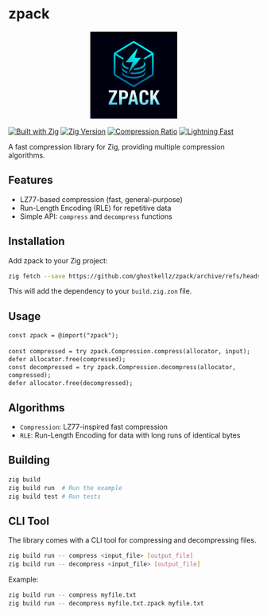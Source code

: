 # zpack

<div align="center">
<img src="assets/icons/zpack.png" alt="zpack logo" width="175">
</div>

[![Built with Zig](https://img.shields.io/badge/built%20with-Zig-yellow?style=flat&logo=zig)](https://ziglang.org/)
[![Zig Version](https://img.shields.io/badge/zig-0.16.0--dev-orange?style=flat&logo=zig)](https://ziglang.org/)
[![Compression Ratio](https://img.shields.io/badge/compression-high--ratio-brightgreen?style=flat)](https://github.com/ghostkellz/zpack)
[![Lightning Fast](https://img.shields.io/badge/speed-lightning--fast-yellow?style=flat)](https://github.com/ghostkellz/zpack)

A fast compression library for Zig, providing multiple compression algorithms.

## Features

- LZ77-based compression (fast, general-purpose)
- Run-Length Encoding (RLE) for repetitive data
- Simple API: `compress` and `decompress` functions

## Installation

Add zpack to your Zig project:

```bash
zig fetch --save https://github.com/ghostkellz/zpack/archive/refs/heads/main.tar.gz
```

This will add the dependency to your `build.zig.zon` file.

## Usage

```zig
const zpack = @import("zpack");

const compressed = try zpack.Compression.compress(allocator, input);
defer allocator.free(compressed);
const decompressed = try zpack.Compression.decompress(allocator, compressed);
defer allocator.free(decompressed);
```

## Algorithms

- `Compression`: LZ77-inspired fast compression
- `RLE`: Run-Length Encoding for data with long runs of identical bytes

## Building

```bash
zig build
zig build run  # Run the example
zig build test # Run tests
```

## CLI Tool

The library comes with a CLI tool for compressing and decompressing files.

```bash
zig build run -- compress <input_file> [output_file]
zig build run -- decompress <input_file> [output_file]
```

Example:
```bash
zig build run -- compress myfile.txt
zig build run -- decompress myfile.txt.zpack myfile.txt
```
